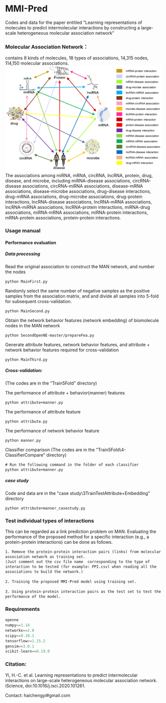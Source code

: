 # MMI-Pred
Codes and data for the paper entitled "Learning representations of molecules to predict intermolecular interactions by constructing a large-scale heterogeneous molecular association network"
### Molecular Association Network：
contains 8 kinds of molecules, 18 types of associations, 14,315 nodes, 114,150 molecular associations.  
![Molecular Association Network](MAN.png)  
The associations among miRNA, mRNA, circRNA, lncRNA, protein, drug, disease, and microbe, including miRNA-disease associations, circRNA-disease associations, circRNA-miRNA associations, disease-mRNA associations, disease-microbe associations, drug-disease interactions, drug-mRNA associations, drug-microbe associations, drug-protein interactions, lncRNA-disease associations, lncRNA-mRNA associations, lncRNA-miRNA associations, lncRNA-protein interactions, miRNA-drug associations, miRNA-mRNA associations, miRNA-protein interactions, mRNA-protein associations, protein-protein interactions. 
### Usage manual
#### Performance evaluation
##### Data processing
Read the original association to construct the MAN network, and number the nodes
```
python MainFirst.py 
```
Randomly select the same number of negative samples as the positive samples from the association matrix, and and divide all samples into 5-fold for subsequent cross-validation.
```
python MainSecond.py
```
Obtain the network behavior features (network embedding) of biomolecule nodes in the MAN network
```
python SecondOpenNE-master/prepareFea.py
```
Generate attribute features, network behavior features, and attribute + network behavior features required for cross-validation
```
python MainThird.py
```
##### Cross-validation: 
(The codes are in the "Train5Fold\" directory)

The performance of attribute + behavior(manner) features 
```
python attribute+manner.py
```
The performance of attribute feature
```
python attribute.py
```
The performance of network behavior feature
```
python manner.py
```
Classifier comparison 
(The codes are in the "Train5Fold\4-ClassifierCompare" directory)
```
# Run the following command in the folder of each classifier
python attribute+manner.py 
```
##### case study
Code and data are in the "case study\3TrainTestAttribute+Embedding" directory
```
python attribute+manner_casestudy.py
```
### Test individual types of interactions
This can be regarded as a link prediction problem on MAN. 
Evaluating the performance of the proposed method for a specific interaction (e.g., a protein-protein interactions) can be done as follows.
```
1. Remove the protein-protein interaction pairs (links) from molecular association network as training set. 
(Just comment out the csv file name  corresponding to the type of interaction to be tested (for example: PPI.csv) when reading all the associations to build the network.)

2. Training the proposed MMI-Pred model using training set.

3. Using protein-protein interaction pairs as the test set to test the performance of the model.

```
### Requirements
```python
openne
numpy==1.14
networkx==2.0
scipy==0.19.1
tensorflow>=1.15.2
gensim==3.0.1
scikit-learn==0.19.0
```
### Citation:
Yi, H.-C. et al. Learning representations to predict intermolecular interactions on large-scale heterogeneous molecular association network. iScience, doi:10.1016/j.isci.2020.101261.

Contact: haichengyi#gmail.com
